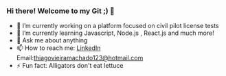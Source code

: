 ### Hi there! Welcome to my Git ;) 👋


- 🔭 I’m currently working on a platform focused on civil pilot license tests
- 🌱 I’m currently learning Javascript, Node.js , React.js and much more!
- 💬 Ask me about anything
- 📫 How to reach me: [LinkedIn](https://www.linkedin.com/in/thiagomvm/) Email:thiagovieiramachado123@hotmail.com
- ⚡ Fun fact: Alligators don't eat lettuce
